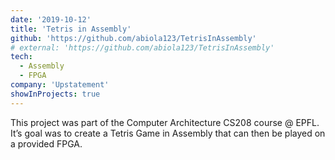 ```yaml
---
date: '2019-10-12'
title: 'Tetris in Assembly'
github: 'https://github.com/abiola123/TetrisInAssembly'
# external: 'https://github.com/abiola123/TetrisInAssembly'
tech:
  - Assembly
  - FPGA
company: 'Upstatement'
showInProjects: true
---
```


This project was part of the Computer Architecture CS208 course @ EPFL. It’s goal was to create a Tetris Game in Assembly that can then be played on a provided FPGA.
